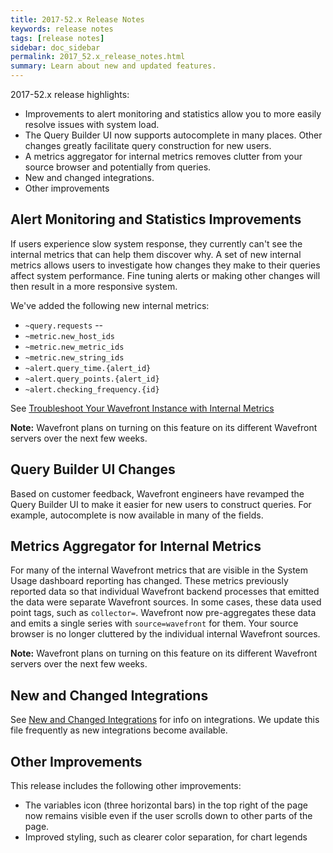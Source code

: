 ```yaml
---
title: 2017-52.x Release Notes
keywords: release notes
tags: [release notes]
sidebar: doc_sidebar
permalink: 2017_52.x_release_notes.html
summary: Learn about new and updated features.
---
```


2017-52.x release highlights:
- Improvements to alert monitoring and statistics allow you to more easily resolve issues with system load.
- The Query Builder UI now supports autocomplete in many places. Other changes greatly facilitate query construction for new users.
- A metrics aggregator for internal metrics removes clutter from your source browser and potentially from queries.
- New and changed integrations.
- Other improvements

## Alert Monitoring and Statistics Improvements

If users experience slow system response, they currently can't see the internal metrics that can help them discover why. A set of new internal metrics allows users to investigate how changes they make to their queries affect system performance. Fine tuning alerts or making other changes will then result in a more responsive system.

We've added the following new internal metrics:
* `~query.requests` --
* `~metric.new_host_ids`
* `~metric.new_metric_ids`
* `~metric.new_string_ids`
* `~alert.query_time.{alert_id}`
* `~alert.query_points.{alert_id}`
* `~alert.checking_frequency.{id}`

See [Troubleshoot Your Wavefront Instance with Internal Metrics](wavefront_monitoring.html#using-internal-metrics-to-optimize-performance)

**Note:** Wavefront plans on turning on this feature on its different Wavefront servers over the next few weeks.

## Query Builder UI Changes

Based on customer feedback, Wavefront engineers have revamped the Query Builder UI to make it easier for new users to construct queries. For example, autocomplete is now available in many of the fields.

## Metrics Aggregator for Internal Metrics

For many of the internal Wavefront metrics that are visible in the System Usage dashboard reporting has changed. These metrics previously reported data so that individual Wavefront backend processes that emitted the data were separate Wavefront sources. In some cases, these data used point tags, such as `collector=`.
Wavefront now pre-aggregates these data and emits a single series with `source=wavefront` for them. Your source browser is no longer cluttered by the individual internal Wavefront sources.

**Note:** Wavefront plans on turning on this feature on its different Wavefront servers over the next few weeks.

## New and Changed Integrations

See [New and Changed Integrations](integrations_new_changed.html) for info on integrations. We update this file frequently as new integrations become available.

## Other Improvements
This release includes the following other improvements:
* The variables icon (three horizontal bars) in the top right of the page now remains visible even if the user scrolls down to other parts of the page.
* Improved styling, such as clearer color separation, for chart legends
